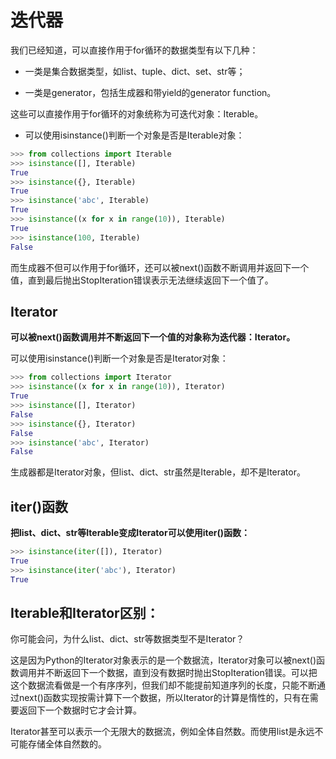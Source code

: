 # 迭代器

我们已经知道，可以直接作用于for循环的数据类型有以下几种：

* 一类是集合数据类型，如list、tuple、dict、set、str等；

* 一类是generator，包括生成器和带yield的generator function。

这些可以直接作用于for循环的对象统称为可迭代对象：Iterable。

* 可以使用isinstance()判断一个对象是否是Iterable对象：

```python
>>> from collections import Iterable
>>> isinstance([], Iterable)
True
>>> isinstance({}, Iterable)
True
>>> isinstance('abc', Iterable)
True
>>> isinstance((x for x in range(10)), Iterable)
True
>>> isinstance(100, Iterable)
False
```


而生成器不但可以作用于for循环，还可以被next()函数不断调用并返回下一个值，直到最后抛出StopIteration错误表示无法继续返回下一个值了。

## Iterator


**可以被next()函数调用并不断返回下一个值的对象称为迭代器：Iterator。**

可以使用isinstance()判断一个对象是否是Iterator对象：

```python
>>> from collections import Iterator
>>> isinstance((x for x in range(10)), Iterator)
True
>>> isinstance([], Iterator)
False
>>> isinstance({}, Iterator)
False
>>> isinstance('abc', Iterator)
False
```

生成器都是Iterator对象，但list、dict、str虽然是Iterable，却不是Iterator。


## iter()函数

**把list、dict、str等Iterable变成Iterator可以使用iter()函数：**

```python
>>> isinstance(iter([]), Iterator)
True
>>> isinstance(iter('abc'), Iterator)
True
```

## Iterable和Iterator区别：

你可能会问，为什么list、dict、str等数据类型不是Iterator？


这是因为Python的Iterator对象表示的是一个数据流，Iterator对象可以被next()函数调用并不断返回下一个数据，直到没有数据时抛出StopIteration错误。可以把这个数据流看做是一个有序序列，但我们却不能提前知道序列的长度，只能不断通过next()函数实现按需计算下一个数据，所以Iterator的计算是惰性的，只有在需要返回下一个数据时它才会计算。


Iterator甚至可以表示一个无限大的数据流，例如全体自然数。而使用list是永远不可能存储全体自然数的。
